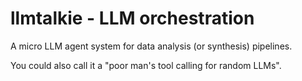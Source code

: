 # llmtalkie - LLM orchestration

A micro LLM agent system for data analysis (or synthesis) pipelines.

You could also call it a "poor man's tool calling for random LLMs".

